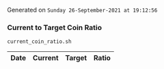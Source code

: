 Generated on `Sunday 26-September-2021 at 19:12:56`

### Current to Target Coin Ratio
`current_coin_ratio.sh`

Date|Current|Target|Ratio
---|---|---|---
